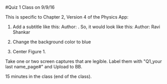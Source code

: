 #Quiz 1
Class on 9/9/16

This is specific to Chapter 2, Version 4 of the Physics App:

1. Add a subtitle like this: Author:  <your user name> . So, it would look like this: Author: Ravi Shankar

2. Change the background color to blue

3. Center Figure 1.

Take one or two screen captures that are legible. Label them with "Q1_your last name_page#" and Upload to BB.

15 minutes in the class (end of the class).
